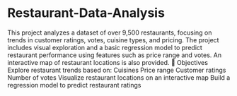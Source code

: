 # Restaurant-Data-Analysis
This project analyzes a dataset of over 9,500 restaurants, focusing on trends in customer ratings, votes, cuisine types, and pricing. The project includes visual exploration and a basic regression model to predict restaurant performance using features such as price range and votes. An interactive map of restaurant locations is also provided.
📌 Objectives
Explore restaurant trends based on:
Cuisines
Price range
Customer ratings
Number of votes
Visualize restaurant locations on an interactive map
Build a regression model to predict restaurant ratings

